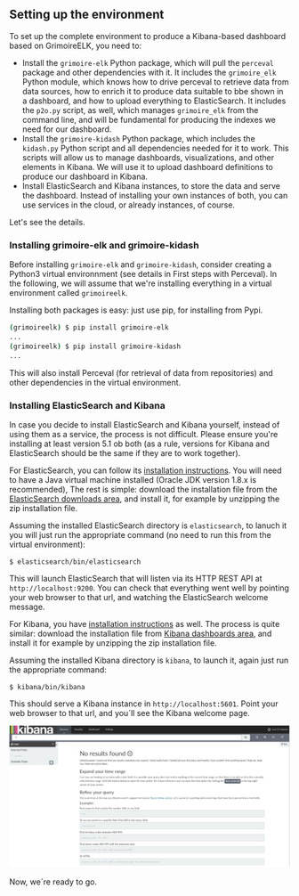 ## Setting up the environment

To set up the complete environment to produce a Kibana-based dashboard based on GrimoireELK, you need to:

* Install the  `grimoire-elk` Python package, which will pull the `perceval` package and other dependencies with it. It includes the `grimoire_elk` Python module, which knows how to drive perceval to retrieve data from data sources, how to enrich it to produce data suitable to bbe shown in a dashboard, and how to upload everything to ElasticSearch. It includes the `p2o.py` script, as well, which manages `grimoire_elk` from the command line, and will be fundamental for producing the indexes we need for our dashboard.
* Install the `grimoire-kidash` Python package, which includes the `kidash.py` Python script and all dependencies needed for it to work. This scripts will allow us to manage dashboards, visualizations, and other elements in Kibana. We will use it to upload dashboard definitions to produce our dashboard in Kibana.
* Install ElasticSearch and Kibana instances, to store the data and serve the dashboard. Instead of installing your own instances of both, you can use services in the cloud, or already instances, of course.

Let's see the details.

### Installing grimoire-elk and grimoire-kidash

Before installing `grimoire-elk` and `grimoire-kidash`, consider creating a Python3 virtual environnment (see details in First steps with Perceval). In the following, we will assume that we're installing everything in a virtual environment called `grimoireelk`.

Installing both packages is easy: just use pip, for installing from Pypi.

```bash
(grimoireelk) $ pip install grimoire-elk
...
(grimoireelk) $ pip install grimoire-kidash
...
```

This will also install Perceval (for retrieval of data from repositories) and other dependencies in the virtual environment.

### Installing ElasticSearch and Kibana

In case you decide to install ElasticSearch and Kibana yourself, instead of using them as a service, the process is not difficult. Please ensure you're installing at least version 5.1 ob both (as a rule, versions for Kibana and ElasticSearch should be the same if they are to work together).

For ElasticSearch, you can follow its [installation instructions](https://www.elastic.co/guide/en/elasticsearch/reference/current/_installation.html). You will need to have a Java virtual machine installed \(Oracle JDK version 1.8.x is recommended\), The rest is simple: download the installation file from the [ElasticSearch downloads area](https://www.elastic.co/downloads/elasticsearch), and install it, for example by unzipping the zip installation file.

Assuming the installed ElasticSearch directory is `elasticsearch`, to lanuch it you will just run the appropriate command \(no need to run this from the virtual environment\):

```
$ elasticsearch/bin/elasticsearch
```

This will launch ElasticSearch that will listen via its HTTP REST API at `http://localhost:9200`. You can check that everything went well by pointing your web browser to that url, and watching the ElasticSearch welcome message.

For Kibana, you have [installation instructions](https://www.elastic.co/guide/en/kibana/current/setup.html) as well. The process is quite similar: download the installation file from [Kibana dashboards area](https://www.elastic.co/downloads/kibana), and install it for example by unzipping the zip installation file.

Assuming the installed Kibana directory is `kibana`, to launch it, again just run the appropriate command:

```
$ kibana/bin/kibana
```

This should serve a Kibana instance in `http://localhost:5601`. Point your web browser to that url, and you´ll see the Kibana welcome page.

![Kibana welcome page](kibana_welcome.png)

Now, we´re ready to go.

